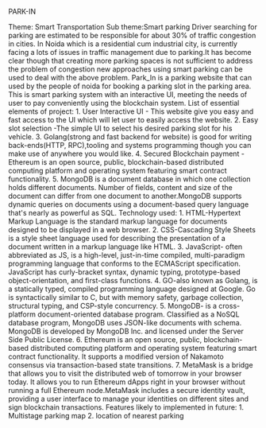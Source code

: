 PARK-IN

Theme: Smart Transportation  Sub theme:Smart parking   Driver searching for parking are estimated to be responsible for about 30% of traffic congestion in cities. In Noida which is a residential cum industrial city, is currently facing a lots of issues in traffic management due to parking.It has become clear though that creating more parking spaces is not sufficient to address the problem of congestion new approaches using smart parking can be used to deal with the above problem.   Park_In is a parking website that can used by the people of noida for booking a parking slot in the parking area. This is smart parking system with an interactive UI, meeting the needs of user to pay conveniently using the blockchain system. List of essential elements of project: 1. User Interactive UI - This website give you easy and fast access to the UI which will let user to easily access the website. 2. Easy slot selection -The simple UI to select his desired parking slot for his vehicle. 3. Golang(strong and fast backend for website) is good for writing back-ends(HTTP, RPC),tooling and systems programming though you can make use of anywhere you would like. 4. Secured Blockchain payment -Ethereum is an open source, public, blockchain-based distributed computing platform and operating system featuring smart contract functionality. 5. MongoDB is a document database in which one collection holds different documents. Number of fields, content and size of the document can differ from one document to another.MongoDB supports dynamic queries on documents using a document-based query language that's nearly as powerful as SQL.   Technology used:   1. HTML-Hypertext Markup Language is the standard markup language for documents designed to be displayed in a web browser. 2. CSS-Cascading Style Sheets is a style sheet language used for describing the presentation of a document written in a markup language like HTML. 3. JavaScript- often abbreviated as JS, is a high-level, just-in-time compiled, multi-paradigm programming language that conforms to the ECMAScript specification. JavaScript has curly-bracket syntax, dynamic typing, prototype-based object-orientation, and first-class functions. 4. GO-also known as Golang, is a statically typed, compiled programming language designed at Google. Go is syntactically similar to C, but with memory safety, garbage collection, structural typing, and CSP-style concurrency.  5. MongoDB- is a cross-platform document-oriented database program.  Classified as a NoSQL database program, MongoDB uses JSON-like documents with schema. MongoDB is developed by MongoDB Inc. and licensed under the Server Side Public License. 6. Ethereum is an open source, public, blockchain-based distributed computing platform and operating system featuring smart contract functionality. It supports a modified version of Nakamoto consensus via transaction-based state transitions. 7. MetaMask is a bridge that allows you to visit the distributed web of tomorrow in your browser today. It allows you to run Ethereum dApps right in your browser without running a full Ethereum node.MetaMask includes a secure identity vault, providing a user interface to manage your identities on different sites and sign blockchain transactions.   Features likely to implemented in future:
       1. Multistage parking map
       2. location of nearest parking
